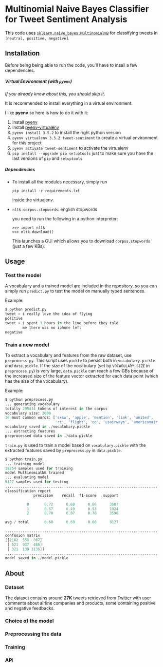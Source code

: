 # Multinomial Naive Bayes Classifier for Tweet Sentiment Analysis

This code uses [`sklearn.naive_bayes.MultinomialNB`](http://scikit-learn.org/stable/modules/generated/sklearn.naive_bayes.MultinomialNB.html)
for classifying tweets in `[neutral, positive, negative]`.

## Installation

Before being being able to run the code, you'll have to insall a few dependencies.

##### Virtual Environment (with `pyenv`)

*If you already know about this, you should skip it.*

It is recommended to install everything in a virtual environment.

I like **pyenv** so here is how to do it with it:

1. Install [pyenv](https://github.com/yyuu/pyenv)
2. Install [pyenv-virtualenv](https://github.com/yyuu/pyenv-virtualenv)
3. `pyenv install 3.5.2` to install the right python version
4. `pyenv virtualenv 3.5.2 tweet-sentiment` to create a virtual environment for this project
5. `pyenv activate tweet-sentiment` to activate the virtualenv
6. `pip install --upgrade pip setuptools` just to make sure you have the last versions of `pip` and `setuptools`

##### Dependencies

- To install all the modules necessary, simply run
  ```
  pip install -r requirements.txt
  ```
  inside the virtualenv.

- `nltk.corpus.stopwords`: english stopwords

  you need to run the following in a python interpreter:
  ```
  >>> import nltk
  >>> nltk.download()
  ```
  This launches a GUI which allows you to download `corpus.stopwords` (just a few KBs).

## Usage

### Test the model

A vocabulary and a trained model are included in the repository, so you can simply run `predict.py` to test the model on manually typed sentences.

Example:

```python
$ python predict.py
tweet > i really love the idea of flying
positive
tweet > i spent 3 hours in the line before they told
        me there was no iphone left
negative
```

### Train a new model

To extract a vocabulary and features from the raw dataset, use `preprocess.py`. This script uses `pickle` to persist both in `vocabulary.pickle` and `data.pickle`. If the size of the vocabulary (set by `VOCABULARY_SIZE` in `preprocess.py`) is very large, `data.pickle` can reach a few GBs because of the increased size of the feature vector extracted for each data point (which has the size of the vocabulary).

Example:
```python
$ python preprocess.py 
... generating vocabulary
totally 295434 tokens of interest in the corpus
vocabulary size: 2000
10 most common words: ['sxsw', 'apple', 'mention', 'link', 'united', 
                       'rt', 'flight', 'co', 'usairways', 'americanair']
vocabulary saved in ./vocalubary.pickle
... extracting features
preprocessed data saved in ./data.pickle
```

`train.py` is used to train a model based on `vocabulary.pickle` with the extracted features saved by `preprocess.py` in `data.pickle`.

```python
$ python train.py 
... training model
18254 samples used for training
model MultinomialNB trained
... evaluating model
9127 samples used for testing
......................................................................
classification report
             precision    recall  f1-score   support

          0       0.72      0.60      0.66      3607
          1       0.57      0.49      0.53      1924
          2       0.70      0.87      0.78      3596

avg / total       0.68      0.69      0.68      9127

......................................................................
confusion matrix
[[2182  558  867]
 [ 521  937  466]
 [ 321  139 3136]]
......................................................................
model saved in ./model.pickle
```

## About

### Dataset

The dataset contains around **27K** tweets retrieved from
[Twitter](http://twitter.com) with user comments about airline companies and products, some containing positive and negative feedbacks.

### Choice of the model

### Preprocessing the data

### Training

### API